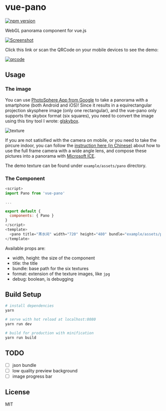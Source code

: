 # vue-pano

[![npm version][npm-image]][npm-url]

WebGL panorama component for vue.js

[![Screenshot](screen.png)](https://chichou.github.io/vue-pano/)

Click this link or scan the QRCode on your mobile devices to see the demo:

[![qrcode](qrcode.png)](https://chichou.github.io/vue-pano/)

## Usage

### The image

You can use [PhotoSphere App from Google](https://www.google.com/streetview/apps/) to take a panorama with a smartphone (both Android and iOS)! Since it results in a equirectangular projection skysphere image (only one rectangular), and the vue-pano only supports the skybox format (six squares), you need to convert the image using this tiny tool I wrote: [glskybox](https://github.com/ChiChou/glskybox).

![texture](texture.png)

If you are not satisified with the camera on mobile, or you need to take the pircure indoor, you can follow the [instruction here (in Chinese)](https://blog.chichou.me/microsoft-ice-%E5%88%B6%E4%BD%9C%E5%85%A8%E6%99%AF%E7%85%A7%E7%89%87-af114142745d) about how to use the full frame camera with a wide angle lens, and compose these pictures into a panorama with [Microsoft ICE](http://research.microsoft.com/en-us/um/redmond/projects/ice/).

The demo texture can be found under `example/assets/pano` directory.

### The Component

```javascript
<script>
import Pano from 'vue-pano'

...

export default {
  components: { Pano }
}
</script>
<template>
  <pano title="茶水间" width="720" height="480" bundle="example/assets/pano/pantry/" format="jpg"></pano>
</template>
```

Available props are:

* width, height: the size of the component
* title: the title
* bundle: base path for the six textures
* format: extension of the texture images, like `jpg`
* debug: boolean, is debugging

## Build Setup

``` bash
# install dependencies
yarn

# serve with hot reload at localhost:8080
yarn run dev

# build for production with minification
yarn run build
```

## TODO

- [ ] json bundle
- [ ] low quality preview background
- [ ] image progress bar

## License

MIT


[npm-image]: https://img.shields.io/npm/v/vue-pano.svg?style=flat-square
[npm-url]: https://www.npmjs.com/package/vue-pano

